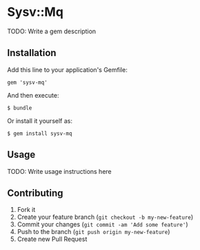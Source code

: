 # Sysv::Mq

TODO: Write a gem description

## Installation

Add this line to your application's Gemfile:

    gem 'sysv-mq'

And then execute:

    $ bundle

Or install it yourself as:

    $ gem install sysv-mq

## Usage

TODO: Write usage instructions here

## Contributing

1. Fork it
2. Create your feature branch (`git checkout -b my-new-feature`)
3. Commit your changes (`git commit -am 'Add some feature'`)
4. Push to the branch (`git push origin my-new-feature`)
5. Create new Pull Request
